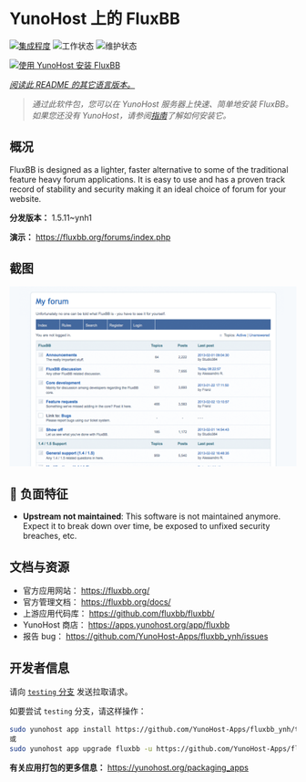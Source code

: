 <!--
注意：此 README 由 <https://github.com/YunoHost/apps/tree/master/tools/readme_generator> 自动生成
请勿手动编辑。
-->

# YunoHost 上的 FluxBB

[![集成程度](https://apps.yunohost.org/badge/integration/fluxbb)](https://ci-apps.yunohost.org/ci/apps/fluxbb/)
![工作状态](https://apps.yunohost.org/badge/state/fluxbb)
![维护状态](https://apps.yunohost.org/badge/maintained/fluxbb)

[![使用 YunoHost 安装 FluxBB](https://install-app.yunohost.org/install-with-yunohost.svg)](https://install-app.yunohost.org/?app=fluxbb)

*[阅读此 README 的其它语言版本。](./ALL_README.md)*

> *通过此软件包，您可以在 YunoHost 服务器上快速、简单地安装 FluxBB。*  
> *如果您还没有 YunoHost，请参阅[指南](https://yunohost.org/install)了解如何安装它。*

## 概况

FluxBB is designed as a lighter, faster alternative to some of the traditional feature heavy forum applications. It is easy to use and has a proven track record of stability and security making it an ideal choice of forum for your website.


**分发版本：** 1.5.11~ynh1

**演示：** <https://fluxbb.org/forums/index.php>

## 截图

![FluxBB 的截图](./doc/screenshots/fluxbb_screenshot.png)

## :red_circle: 负面特征

- **Upstream not maintained**: This software is not maintained anymore. Expect it to break down over time, be exposed to unfixed security breaches, etc.

## 文档与资源

- 官方应用网站： <https://fluxbb.org/>
- 官方管理文档： <https://fluxbb.org/docs/>
- 上游应用代码库： <https://github.com/fluxbb/fluxbb/>
- YunoHost 商店： <https://apps.yunohost.org/app/fluxbb>
- 报告 bug： <https://github.com/YunoHost-Apps/fluxbb_ynh/issues>

## 开发者信息

请向 [`testing` 分支](https://github.com/YunoHost-Apps/fluxbb_ynh/tree/testing) 发送拉取请求。

如要尝试 `testing` 分支，请这样操作：

```bash
sudo yunohost app install https://github.com/YunoHost-Apps/fluxbb_ynh/tree/testing --debug
或
sudo yunohost app upgrade fluxbb -u https://github.com/YunoHost-Apps/fluxbb_ynh/tree/testing --debug
```

**有关应用打包的更多信息：** <https://yunohost.org/packaging_apps>
